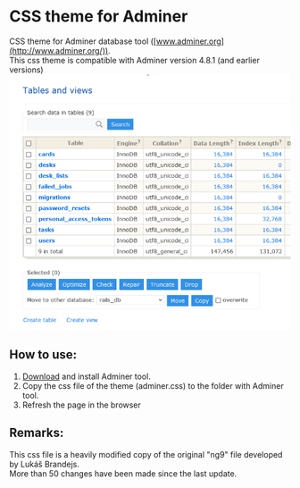 # CSS theme for Adminer  
CSS theme for Adminer database tool ([www.adminer.org](http://www.adminer.org/)).  
This css theme is compatible with Adminer version 4.8.1 (and earlier versions)    
![screenshot](doc/screen.png)  

## How to use:  
1. [Download](http://www.adminer.org/#download) and install Adminer tool.
2. Copy the css file of the theme (adminer.css) to the folder with Adminer tool.
3. Refresh the page in the browser

## Remarks:    
This css file is a heavily modified copy of the original "ng9" file developed by Lukáš Brandejs.    
More than 50 changes have been made since the last update.  
